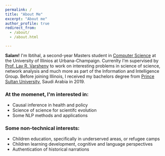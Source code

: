 ```yaml
---
permalink: /
title: "About Me"
excerpt: "About me"
author_profile: true
redirect_from: 
  - /about/
  - /about.html

---
```



<b>Salam!</b> I'm Ibtihal, a second-year Masters student in [Computer Science](https://cs.illinois.edu/) at the University of Illinios at Urbana-Champaign. Currenlty I'm supervised by [Prof. Lav R. Varsheny](http://www.varshney.csl.illinois.edu/) to work on interesting problems in science of science, network analysis and much more as part of the Information and Intelligence Group.
Before joining Illinois, I received my bachelors degree from [Prince Sultan University](https://psu.edu.sa/en), Saudi Arabia in 2019. 

### At the momenet, I'm interested in:
* Causal inference in health and policy 
* Science of science for scientifc evolution
* Some NLP methods and applications


### Some non-technical interests:
* Children education, specifically in underserved areas, or refugee camps
* Children learning development, cognitive and language perspectives
* Authentication of historical narrations
